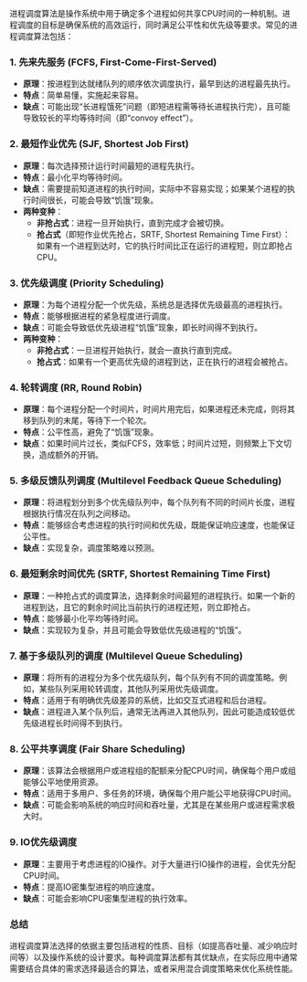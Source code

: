 进程调度算法是操作系统中用于确定多个进程如何共享CPU时间的一种机制。进程调度的目标是确保系统的高效运行，同时满足公平性和优先级等要求。常见的进程调度算法包括：

### 1. **先来先服务 (FCFS, First-Come-First-Served)**
+ **原理**：按进程到达就绪队列的顺序依次调度执行，最早到达的进程最先执行。
+ **特点**：简单易懂，实施起来容易。
+ **缺点**：可能出现“长进程饿死”问题（即短进程需等待长进程执行完），且可能导致较长的平均等待时间（即“convoy effect”）。

### 2. **最短作业优先 (SJF, Shortest Job First)**
+ **原理**：每次选择预计运行时间最短的进程先执行。
+ **特点**：最小化平均等待时间。
+ **缺点**：需要提前知道进程的执行时间，实际中不容易实现；如果某个进程的执行时间很长，可能会导致“饥饿”现象。
+ **两种变种**：
    - **非抢占式**：进程一旦开始执行，直到完成才会被切换。
    - **抢占式**（即短作业优先抢占，SRTF, Shortest Remaining Time First）：如果有一个进程到达时，它的执行时间比正在运行的进程短，则立即抢占CPU。

### 3. **优先级调度 (Priority Scheduling)**
+ **原理**：为每个进程分配一个优先级，系统总是选择优先级最高的进程执行。
+ **特点**：能够根据进程的紧急程度进行调度。
+ **缺点**：可能会导致低优先级进程“饥饿”现象，即长时间得不到执行。
+ **两种变种**：
    - **非抢占式**：一旦进程开始执行，就会一直执行直到完成。
    - **抢占式**：如果有一个更高优先级的进程到达，正在执行的进程会被抢占。

### 4. **轮转调度 (RR, Round Robin)**
+ **原理**：每个进程分配一个时间片，时间片用完后，如果进程还未完成，则将其移到队列的末尾，等待下一个轮次。
+ **特点**：公平性高，避免了“饥饿”现象。
+ **缺点**：如果时间片过长，类似FCFS，效率低；时间片过短，则频繁上下文切换，造成额外的开销。

### 5. **多级反馈队列调度 (Multilevel Feedback Queue Scheduling)**
+ **原理**：将进程划分到多个优先级队列中，每个队列有不同的时间片长度，进程根据执行情况在队列之间移动。
+ **特点**：能够综合考虑进程的执行时间和优先级，既能保证响应速度，也能保证公平性。
+ **缺点**：实现复杂，调度策略难以预测。

### 6. **最短剩余时间优先 (SRTF, Shortest Remaining Time First)**
+ **原理**：一种抢占式的调度算法，选择剩余时间最短的进程执行。如果一个新的进程到达，且它的剩余时间比当前执行的进程还短，则立即抢占。
+ **特点**：能够最小化平均等待时间。
+ **缺点**：实现较为复杂，并且可能会导致低优先级进程的“饥饿”。

### 7. **基于多级队列的调度 (Multilevel Queue Scheduling)**
+ **原理**：将所有的进程分为多个优先级队列，每个队列有不同的调度策略。例如，某些队列采用轮转调度，其他队列采用优先级调度。
+ **特点**：适用于有明确优先级差异的系统，比如交互式进程和后台进程。
+ **缺点**：进程进入某个队列后，通常无法再进入其他队列，因此可能造成较低优先级进程长时间得不到执行。

### 8. **公平共享调度 (Fair Share Scheduling)**
+ **原理**：该算法会根据用户或进程组的配额来分配CPU时间，确保每个用户或组能够公平地使用资源。
+ **特点**：适用于多用户、多任务的环境，确保每个用户能公平地获得CPU时间。
+ **缺点**：可能会影响系统的响应时间和吞吐量，尤其是在某些用户或进程需求极大时。

### 9. **IO优先级调度**
+ **原理**：主要用于考虑进程的IO操作。对于大量进行IO操作的进程，会优先分配CPU时间。
+ **特点**：提高IO密集型进程的响应速度。
+ **缺点**：可能会影响CPU密集型进程的执行效率。

### 总结
进程调度算法选择的依据主要包括进程的性质、目标（如提高吞吐量、减少响应时间等）以及操作系统的设计要求。每种调度算法都有其优缺点，在实际应用中通常需要结合具体的需求选择最适合的算法，或者采用混合调度策略来优化系统性能。

